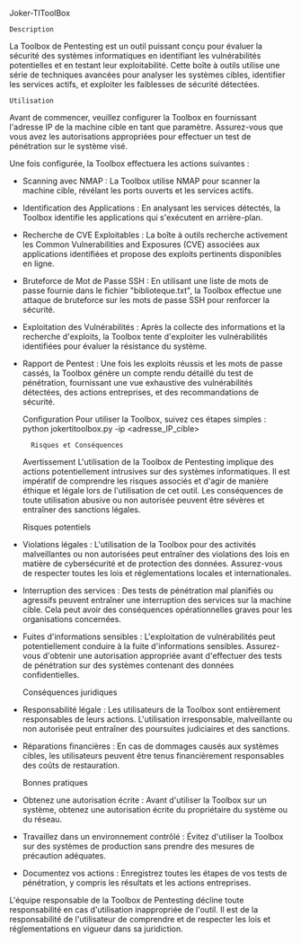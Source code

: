 Joker-TIToolBox


    Description
La Toolbox de Pentesting est un outil puissant conçu pour évaluer la sécurité des systèmes informatiques en identifiant les vulnérabilités potentielles et en testant leur exploitabilité. Cette boîte à outils utilise une série de techniques avancées pour analyser les systèmes cibles, identifier les services actifs, et exploiter les faiblesses de sécurité détectées.

    Utilisation
Avant de commencer, veuillez configurer la Toolbox en fournissant l'adresse IP de la machine cible en tant que paramètre. Assurez-vous que vous avez les autorisations appropriées pour effectuer un test de pénétration sur le système visé.

Une fois configurée, la Toolbox effectuera les actions suivantes :

- Scanning avec NMAP : La Toolbox utilise NMAP pour scanner la machine cible, révélant les ports ouverts et les services actifs.

- Identification des Applications : En analysant les services détectés, la Toolbox identifie les applications qui s'exécutent en arrière-plan.

- Recherche de CVE Exploitables : La boîte à outils recherche activement les Common Vulnerabilities and Exposures (CVE) associées aux applications identifiées et propose des exploits pertinents disponibles en ligne.

- Bruteforce de Mot de Passe SSH : En utilisant une liste de mots de passe fournie dans le fichier "biblioteque.txt", la Toolbox effectue une attaque de bruteforce sur les mots de passe SSH pour renforcer la sécurité.

- Exploitation des Vulnérabilités : Après la collecte des informations et la recherche d'exploits, la Toolbox tente d'exploiter les vulnérabilités identifiées pour évaluer la résistance du système.

- Rapport de Pentest : Une fois les exploits réussis et les mots de passe cassés, la Toolbox génère un compte rendu détaillé du test de pénétration, fournissant une vue exhaustive des vulnérabilités détectées, des actions entreprises, et des recommandations de sécurité.

    Configuration
Pour utiliser la Toolbox, suivez ces étapes simples :
python jokertitoolbox.py -ip <adresse_IP_cible>

        Risques et Conséquences

    Avertissement
L'utilisation de la Toolbox de Pentesting implique des actions potentiellement intrusives sur des systèmes informatiques. Il est impératif de comprendre les risques associés et d'agir de manière éthique et légale lors de l'utilisation de cet outil. Les conséquences de toute utilisation abusive ou non autorisée peuvent être sévères et entraîner des sanctions légales.

    Risques potentiels
- Violations légales : L'utilisation de la Toolbox pour des activités malveillantes ou non autorisées peut entraîner des violations des lois en matière de cybersécurité et de protection des données. Assurez-vous de respecter toutes les lois et réglementations locales et internationales.

- Interruption des services : Des tests de pénétration mal planifiés ou agressifs peuvent entraîner une interruption des services sur la machine cible. Cela peut avoir des conséquences opérationnelles graves pour les organisations concernées.

- Fuites d'informations sensibles : L'exploitation de vulnérabilités peut potentiellement conduire à la fuite d'informations sensibles. Assurez-vous d'obtenir une autorisation appropriée avant d'effectuer des tests de pénétration sur des systèmes contenant des données confidentielles.

    Conséquences juridiques
- Responsabilité légale : Les utilisateurs de la Toolbox sont entièrement responsables de leurs actions. L'utilisation irresponsable, malveillante ou non autorisée peut entraîner des poursuites judiciaires et des sanctions.

- Réparations financières : En cas de dommages causés aux systèmes cibles, les utilisateurs peuvent être tenus financièrement responsables des coûts de restauration.

    Bonnes pratiques
- Obtenez une autorisation écrite : Avant d'utiliser la Toolbox sur un système, obtenez une autorisation écrite du propriétaire du système ou du réseau.

- Travaillez dans un environnement contrôlé : Évitez d'utiliser la Toolbox sur des systèmes de production sans prendre des mesures de précaution adéquates.

- Documentez vos actions : Enregistrez toutes les étapes de vos tests de pénétration, y compris les résultats et les actions entreprises.

L'équipe responsable de la Toolbox de Pentesting décline toute responsabilité en cas d'utilisation inappropriée de l'outil. Il est de la responsabilité de l'utilisateur de comprendre et de respecter les lois et réglementations en vigueur dans sa juridiction.

